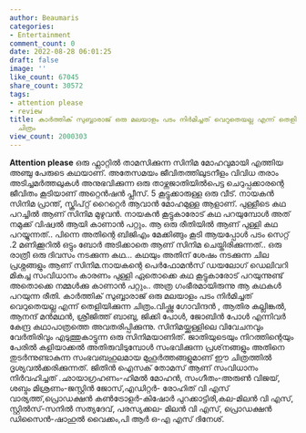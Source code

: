 ```yaml
---
author: Beaumaris
categories:
- Entertainment
comment_count: 0
date: 2022-08-28 06:01:25
draft: false
image: ''
like_count: 67045
share_count: 30572
tags:
- attention please
- review
title: കാർത്തിക് സുബ്ബാരാജ് ഒരു മലയാളം പടം നിർമിച്ചത് വെറുതെയല്ല എന്ന് തെളിയിക്കുന്ന
  ചിത്രം
view_count: 2000303
---
```


**Attention please** ഒരു ഫ്ലാറ്റിൽ താമസിക്കുന്ന സിനിമ മോഹവുമായി എത്തിയ അഞ്ചു പേരുടെ കഥയാണ്. അതേസമയം ജീവിതത്തിലുടനീളം വിവിധ തരാം അടിച്ചമർത്തലുകൾ അനുഭവിക്കുന്ന ഒരു താഴ്ന്നജാതിയിൽപെട്ട ചെറുപ്പക്കാരന്റെ ജീവിതം കൂടിയാണ് അറ്റെൻഷൻ പ്ലീസ്. 5 കൂട്ടുക്കാരുള്ള ഒരു വീട്. നായകൻ സിനിമ പ്രാന്ത്, സ്ക്രിപ്റ്റ് റൈറ്റെർ ആവാൻ മോഹമുള്ള ആളാണ്. പുള്ളീടെ കഥ പറച്ചിൽ ആണ് സിനിമ മുഴുവൻ. നായകൻ കൂട്ടുകാരോട് കഥ പറയുമ്പോൾ അത് നമുക്ക് വിഷ്വൽ ആയി കാണാൻ പറ്റും. ആ ഒരു രീതിയിൽ ആണ് പുള്ളി കഥ പറയ്യുന്നത്.. പിന്നെ അതിന്റെ ബിജിഎം മേക്കിങ്ങും കൂടി ആയപ്പോൾ പടം സെറ്റ് .2 മണിക്കൂറിൽ ഒട്ടും ബോർ അടിക്കാതെ ആണ് സിനിമ ചെയ്തിരിക്കുന്നത്.. ഒരു രാത്രീ ഒരു ദിവസം നടക്കുന്ന കഥ... കഥയും അതിന് ശേഷം നടക്കുന്ന ചില പ്രശ്നങ്ങളും ആണ് സിനിമ.നായകന്റെ പെർഫോമൻസ് ഡയലോഗ് ഡെലിവറി മികച്ച സംവിധാനം കാരണം പുള്ളി ഏതൊക്കെ കഥ കൂട്ടുകാരോട് പറയുന്നുണ്ട് അതൊക്കെ നമ്മൾക്കു കാണാൻ പറ്റും.. അത്ര ഗംഭീരമായിരുന്നു ആ കഥകൾ പറയുന്ന രീതി. കാർത്തിക് സുബ്ബാരാജ് ഒരു മലയാളം പടം നിർമിച്ചത് വെറുതെയല്ല എന്ന് തെളിയിക്കുന്ന ചിത്രം.വിഷ്ണു ഗോവിന്ദന്‍ , ആതിര കല്ലിങ്കല്‍, ആനന്ദ് മന്‍മഥന്‍, ശ്രീജിത്ത് ബാബു, ജിക്കി പോള്‍, ജോബിന്‍ പോള്‍ എന്നിവര്‍ കേന്ദ്ര കഥാപാത്രത്തെ അവതരിപ്പിക്കുന്നു. സിനിമയ്ക്കുള്ളിലെ വിവേചനവും വേര്‍തിരിവും എടുത്തുകാട്ടുന്ന ഒരു സിനിമയാണിത്. ജാതിയുടെയും നിറത്തിന്റെയും പേരില്‍ കളിയാക്കല്‍ അതിരുവിടുമ്പോള്‍ സംഭവിക്കുന്ന പ്രശ്‌നങ്ങളും അതിനെ തുടര്‍ന്നുണ്ടാകുന്ന സംഭവബഹുലമായ മുഹൂര്‍ത്തങ്ങളുമാണ് ഈ ചിത്രത്തില്‍ ദൃശ്യവല്‍ക്കരിക്കുന്നത്. ജിതിന്‍ ഐസക് തോമസ് ആണ് സംവിധാനം നിർവഹിച്ചത് .ഛായാഗ്രഹണം-ഹിമല്‍ മോഹന്‍, സംഗീതം-അരുണ്‍ വിജയ്, ശബ്ദം മിശ്രണം-ജസ്റ്റിൻ ജോസ്,എഡിറ്റര്‍- രോഹിത് വി എസ് വാര്യത്ത്,പ്രൊഡക്ഷന്‍ കണ്‍ട്രോളര്‍-കിഷോര്‍ പുറക്കാട്ടിരി,കല-മിലന്‍ വി എസ്, സ്റ്റില്‍സ്-സനില്‍ സത്യദേവ്, പരസ്യക്കല- മിലന്‍ വി എസ്, പ്രൊഡക്ഷന്‍ ഡിസൈന്‍-ഷാഹുല്‍ വൈക്കം,പി ആർ ഒ-എ എസ് ദിനേശ്. &nbsp; &nbsp;